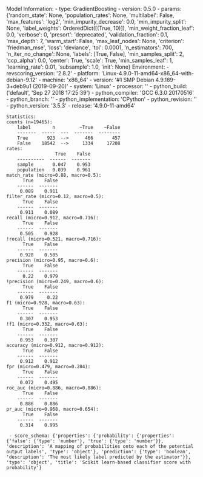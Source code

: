 Model Information:
	 - type: GradientBoosting
	 - version: 0.5.0
	 - params: {'random_state': None, 'population_rates': None, 'multilabel': False, 'max_features': 'log2', 'min_impurity_decrease': 0.0, 'min_impurity_split': None, 'label_weights': OrderedDict([(True, 10)]), 'min_weight_fraction_leaf': 0.0, 'verbose': 0, 'presort': 'deprecated', 'validation_fraction': 0.1, 'max_depth': 7, 'warm_start': False, 'max_leaf_nodes': None, 'criterion': 'friedman_mse', 'loss': 'deviance', 'tol': 0.0001, 'n_estimators': 700, 'n_iter_no_change': None, 'labels': [True, False], 'min_samples_split': 2, 'ccp_alpha': 0.0, 'center': True, 'scale': True, 'min_samples_leaf': 1, 'learning_rate': 0.01, 'subsample': 1.0, 'init': None}
	Environment:
	 - revscoring_version: '2.8.2'
	 - platform: 'Linux-4.9.0-11-amd64-x86_64-with-debian-9.12'
	 - machine: 'x86_64'
	 - version: '#1 SMP Debian 4.9.189-3+deb9u1 (2019-09-20)'
	 - system: 'Linux'
	 - processor: ''
	 - python_build: ('default', 'Sep 27 2018 17:25:39')
	 - python_compiler: 'GCC 6.3.0 20170516'
	 - python_branch: ''
	 - python_implementation: 'CPython'
	 - python_revision: ''
	 - python_version: '3.5.3'
	 - release: '4.9.0-11-amd64'
	
	Statistics:
	counts (n=19465):
		label        n         ~True    ~False
		-------  -----  ---  -------  --------
		True       923  -->      466       457
		False    18542  -->     1334     17208
	rates:
		              True    False
		----------  ------  -------
		sample       0.047    0.953
		population   0.039    0.961
	match_rate (micro=0.88, macro=0.5):
		  True    False
		------  -------
		 0.089    0.911
	filter_rate (micro=0.12, macro=0.5):
		  True    False
		------  -------
		 0.911    0.089
	recall (micro=0.912, macro=0.716):
		  True    False
		------  -------
		 0.505    0.928
	!recall (micro=0.521, macro=0.716):
		  True    False
		------  -------
		 0.928    0.505
	precision (micro=0.95, macro=0.6):
		  True    False
		------  -------
		  0.22    0.979
	!precision (micro=0.249, macro=0.6):
		  True    False
		------  -------
		 0.979     0.22
	f1 (micro=0.928, macro=0.63):
		  True    False
		------  -------
		 0.307    0.953
	!f1 (micro=0.332, macro=0.63):
		  True    False
		------  -------
		 0.953    0.307
	accuracy (micro=0.912, macro=0.912):
		  True    False
		------  -------
		 0.912    0.912
	fpr (micro=0.479, macro=0.284):
		  True    False
		------  -------
		 0.072    0.495
	roc_auc (micro=0.886, macro=0.886):
		  True    False
		------  -------
		 0.886    0.886
	pr_auc (micro=0.968, macro=0.654):
		  True    False
		------  -------
		 0.314    0.995
	
	 - score_schema: {'properties': {'probability': {'properties': {'false': {'type': 'number'}, 'true': {'type': 'number'}}, 'description': 'A mapping of probabilities onto each of the potential output labels', 'type': 'object'}, 'prediction': {'type': 'boolean', 'description': 'The most likely label predicted by the estimator'}}, 'type': 'object', 'title': 'Scikit learn-based classifier score with probability'}

